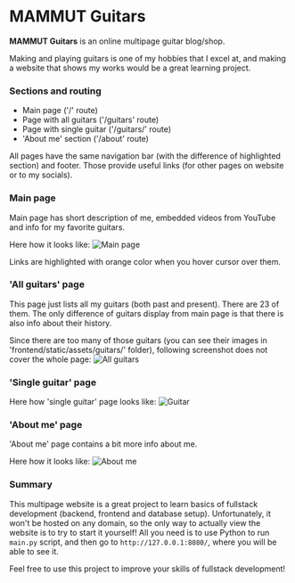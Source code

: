 # MAMMUT Guitars

**MAMMUT Guitars** is an online multipage guitar blog/shop.

Making and playing guitars is one of my hobbies that I excel at,
and making a website that shows my works would be a great learning project.


### Sections and routing
* Main page ('/' route)
* Page with all guitars ('/guitars' route)
* Page with single guitar ('/guitars/<id>' route)
* 'About me' section ('/about' route)

All pages have the same navigation bar (with the difference of highlighted section) and footer.
Those provide useful links (for other pages on website or to my socials).


### Main page

Main page has short description of me, embedded videos from YouTube and info for my favorite guitars.

Here how it looks like:
![Main page](/screenshots/index.png)

Links are highlighted with orange color when you hover cursor over them.


### 'All guitars' page

This page just lists all my guitars (both past and present). There are 23 of them.
The only difference of guitars display from main page is that there is also info about their history.

Since there are too many of those guitars 
(you can see their images in 'frontend/static/assets/guitars/' folder),
following screenshot does not cover the whole page:
![All guitars](/screenshots/guitars.png)


### 'Single guitar' page

Here how 'single guitar' page looks like:
![Guitar](/screenshots/guitar.png)


### 'About me' page

'About me' page contains a bit more info about me.

Here how it looks like:
![About me](/screenshots/about.png)


### Summary

This multipage website is a great project
to learn basics of fullstack development (backend, frontend and database setup).
Unfortunately, it won't be hosted on any domain,
so the only way to actually view the website is to try to start it yourself!
All you need is to use Python to run `main.py` script, and then go to `http://127.0.0.1:8080/`,
where you will be able to see it.

Feel free to use this project to improve your skills of fullstack development!
